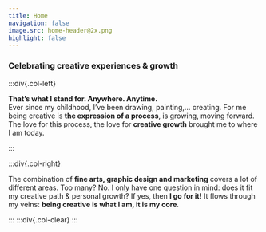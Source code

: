 ```yaml
---
title: Home
navigation: false
image.src: home-header@2x.png
highlight: false
---
```

### Celebrating creative experiences & growth

:::div{.col-left}

**That’s what I stand for. Anywhere. Anytime.**<br>
Ever since my childhood, I’ve been drawing, painting,… creating. For me being creative is **the expression of a process**, is growing, moving forward. The love for this process, the love for **creative growth** brought me to where I am today. 

:::

:::div{.col-right}

The combination of **fine arts, graphic design and marketing** covers a lot of different areas. Too many? No. I only have one question in mind: does it fit my creative path & personal growth? If yes, then **I go for it!** 
It flows through my veins: **being creative is what I am, it is my core**.

:::
:::div{.col-clear}
:::
